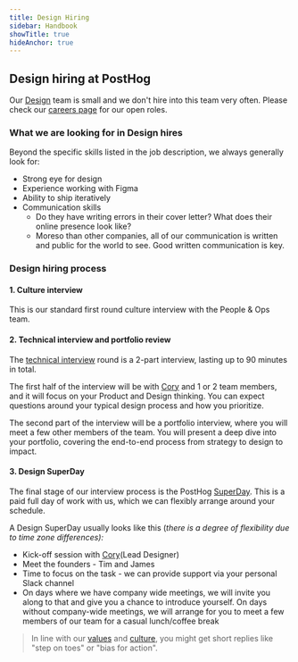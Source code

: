 ```yaml
---
title: Design Hiring
sidebar: Handbook
showTitle: true
hideAnchor: true
---
```


## Design hiring at PostHog

Our [Design](https://posthog.com/handbook/people/team-structure/design) team is small and we don't hire into this team very often. Please check our [careers page](https://posthog.com/careers) for our open roles. 

### What we are looking for in Design hires

Beyond the specific skills listed in the job description, we always generally look for: 

*   Strong eye for design 
*   Experience working with Figma
*   Ability to ship iteratively 
*   Communication skills
    *   Do they have writing errors in their cover letter? What does their online presence look like?
    *   Moreso than other companies, all of our communication is written and public for the world to see. Good written communication is key.


### Design hiring process 

#### 1. Culture interview

This is our standard first round culture interview with the People & Ops team. 

#### 2. Technical interview and portfolio review

The [technical interview](https://posthog.com/handbook/people/hiring-process#interview-2) round is a 2-part interview, lasting up to 90 minutes in total.

The first half of the interview will be with [Cory](/handbook/people/team#cory-watilo-lead-designer) and 1 or 2 team members, and it will focus on your Product and Design thinking. You can expect questions around your typical design process and how you prioritize. 

The second part of the interview will be a portfolio interview, where you will meet a few other members of the team. You will present a deep dive into your portfolio, covering the end-to-end process from strategy to design to impact.

#### 3. Design SuperDay

The final stage of our interview process is the PostHog [SuperDay](/handbook/people/hiring-process#posthog-superday). This is a paid full day of work with us, which we can flexibly arrange around your schedule. 

A Design SuperDay usually looks like this (_there is a degree of flexibility due to time zone differences):_

*   Kick-off session with [Cory](/handbook/people/team#cory-watilo-lead-designer)(Lead Designer)
*   Meet the founders - Tim and James
*   Time to focus on the task - we can provide support via your personal Slack channel
*   On days where we have company wide meetings, we will invite you along to that and give you a chance to introduce yourself. On days without company-wide meetings, we will arrange for you to meet a few members of our team for a casual lunch/coffee break

> In line with our [values](/handbook/company/values) and [culture](/handbook/company/culture), you might get short replies like "step on toes" or "bias for action". 
